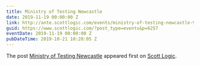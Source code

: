 ```yaml
---
title: Ministry of Testing Newcastle
date: 2019-11-19 00:00:00 Z
link: http://ante.scottlogic.com/events/ministry-of-testing-newcastle-9/
guid: https://www.scottlogic.com/?post_type=events&p=6257
eventDate: 2019-11-19 00:00:00 Z
pubDateTime: 2019-10-21 10:28:05 Z
---
```


<p>The post <a rel="nofollow" href="http://ante.scottlogic.com/events/ministry-of-testing-newcastle-9/">Ministry of Testing Newcastle</a> appeared first on <a rel="nofollow" href="http://ante.scottlogic.com">Scott Logic</a>.</p>